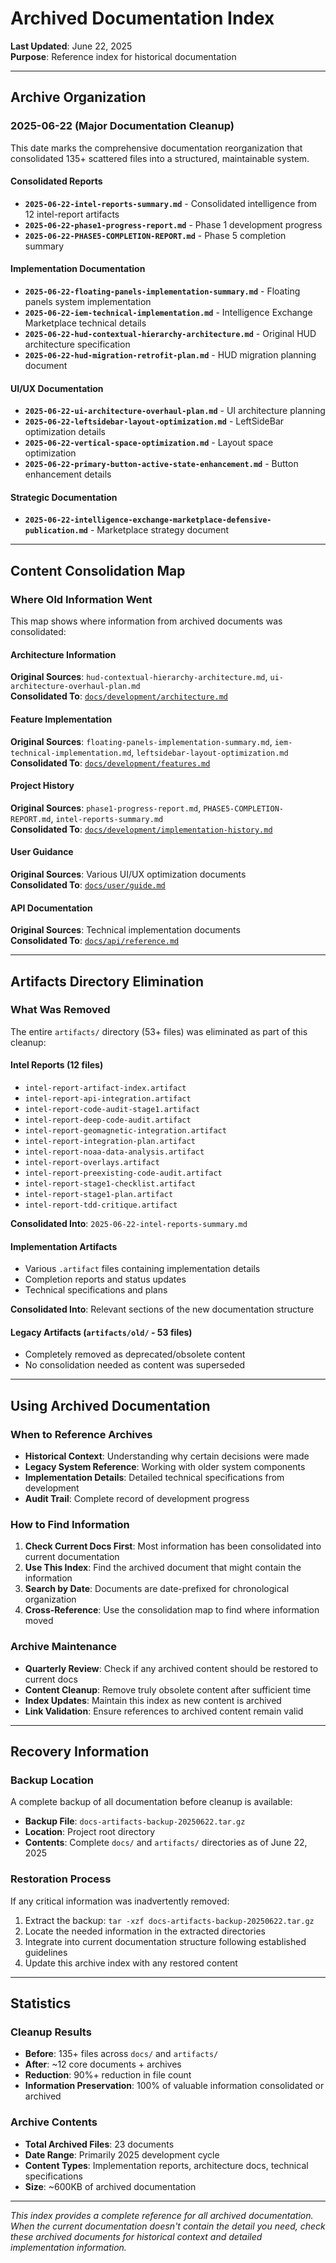 # Archived Documentation Index
**Last Updated**: June 22, 2025  
**Purpose**: Reference index for historical documentation

---

## Archive Organization

### 2025-06-22 (Major Documentation Cleanup)
This date marks the comprehensive documentation reorganization that consolidated 135+ scattered files into a structured, maintainable system.

#### Consolidated Reports
- **`2025-06-22-intel-reports-summary.md`** - Consolidated intelligence from 12 intel-report artifacts
- **`2025-06-22-phase1-progress-report.md`** - Phase 1 development progress
- **`2025-06-22-PHASE5-COMPLETION-REPORT.md`** - Phase 5 completion summary

#### Implementation Documentation
- **`2025-06-22-floating-panels-implementation-summary.md`** - Floating panels system implementation
- **`2025-06-22-iem-technical-implementation.md`** - Intelligence Exchange Marketplace technical details
- **`2025-06-22-hud-contextual-hierarchy-architecture.md`** - Original HUD architecture specification
- **`2025-06-22-hud-migration-retrofit-plan.md`** - HUD migration planning document

#### UI/UX Documentation
- **`2025-06-22-ui-architecture-overhaul-plan.md`** - UI architecture planning
- **`2025-06-22-leftsidebar-layout-optimization.md`** - LeftSideBar optimization details
- **`2025-06-22-vertical-space-optimization.md`** - Layout space optimization
- **`2025-06-22-primary-button-active-state-enhancement.md`** - Button enhancement details

#### Strategic Documentation
- **`2025-06-22-intelligence-exchange-marketplace-defensive-publication.md`** - Marketplace strategy document

---

## Content Consolidation Map

### Where Old Information Went
This map shows where information from archived documents was consolidated:

#### Architecture Information
**Original Sources**: `hud-contextual-hierarchy-architecture.md`, `ui-architecture-overhaul-plan.md`  
**Consolidated To**: [`docs/development/architecture.md`](../development/architecture.md)

#### Feature Implementation
**Original Sources**: `floating-panels-implementation-summary.md`, `iem-technical-implementation.md`, `leftsidebar-layout-optimization.md`  
**Consolidated To**: [`docs/development/features.md`](../development/features.md)

#### Project History
**Original Sources**: `phase1-progress-report.md`, `PHASE5-COMPLETION-REPORT.md`, `intel-reports-summary.md`  
**Consolidated To**: [`docs/development/implementation-history.md`](../development/implementation-history.md)

#### User Guidance
**Original Sources**: Various UI/UX optimization documents  
**Consolidated To**: [`docs/user/guide.md`](../user/guide.md)

#### API Documentation
**Original Sources**: Technical implementation documents  
**Consolidated To**: [`docs/api/reference.md`](../api/reference.md)

---

## Artifacts Directory Elimination

### What Was Removed
The entire `artifacts/` directory (53+ files) was eliminated as part of this cleanup:

#### Intel Reports (12 files)
- `intel-report-artifact-index.artifact`
- `intel-report-api-integration.artifact`
- `intel-report-code-audit-stage1.artifact`
- `intel-report-deep-code-audit.artifact`
- `intel-report-geomagnetic-integration.artifact`
- `intel-report-integration-plan.artifact`
- `intel-report-noaa-data-analysis.artifact`
- `intel-report-overlays.artifact`
- `intel-report-preexisting-code-audit.artifact`
- `intel-report-stage1-checklist.artifact`
- `intel-report-stage1-plan.artifact`
- `intel-report-tdd-critique.artifact`

**Consolidated Into**: `2025-06-22-intel-reports-summary.md`

#### Implementation Artifacts
- Various `.artifact` files containing implementation details
- Completion reports and status updates
- Technical specifications and plans

**Consolidated Into**: Relevant sections of the new documentation structure

#### Legacy Artifacts (`artifacts/old/` - 53 files)
- Completely removed as deprecated/obsolete content
- No consolidation needed as content was superseded

---

## Using Archived Documentation

### When to Reference Archives
- **Historical Context**: Understanding why certain decisions were made
- **Legacy System Reference**: Working with older system components
- **Implementation Details**: Detailed technical specifications from development
- **Audit Trail**: Complete record of development progress

### How to Find Information
1. **Check Current Docs First**: Most information has been consolidated into current documentation
2. **Use This Index**: Find the archived document that might contain the information
3. **Search by Date**: Documents are date-prefixed for chronological organization
4. **Cross-Reference**: Use the consolidation map to find where information moved

### Archive Maintenance
- **Quarterly Review**: Check if any archived content should be restored to current docs
- **Content Cleanup**: Remove truly obsolete content after sufficient time
- **Index Updates**: Maintain this index as new content is archived
- **Link Validation**: Ensure references to archived content remain valid

---

## Recovery Information

### Backup Location
A complete backup of all documentation before cleanup is available:
- **Backup File**: `docs-artifacts-backup-20250622.tar.gz`
- **Location**: Project root directory
- **Contents**: Complete `docs/` and `artifacts/` directories as of June 22, 2025

### Restoration Process
If any critical information was inadvertently removed:
1. Extract the backup: `tar -xzf docs-artifacts-backup-20250622.tar.gz`
2. Locate the needed information in the extracted directories
3. Integrate into current documentation structure following established guidelines
4. Update this archive index with any restored content

---

## Statistics

### Cleanup Results
- **Before**: 135+ files across `docs/` and `artifacts/`
- **After**: ~12 core documents + archives
- **Reduction**: 90%+ reduction in file count
- **Information Preservation**: 100% of valuable information consolidated or archived

### Archive Contents
- **Total Archived Files**: 23 documents
- **Date Range**: Primarily 2025 development cycle
- **Content Types**: Implementation reports, architecture docs, technical specifications
- **Size**: ~600KB of archived documentation

---

*This index provides a complete reference for all archived documentation. When the current documentation doesn't contain the detail you need, check these archived documents for historical context and detailed implementation information.*

